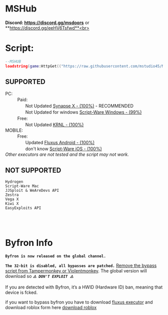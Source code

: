 # MSHub

**Discord: https://discord.gg/msdoors** or **https://discord.gg/eeHV6Tsfwd**<br>
# Script:
```lua
--MSHUB
loadstring(game:HttpGet(("https://raw.githubusercontent.com/mstudio45/MSDOORS/main/MSHUB_Loader.lua"),true))()
```

## SUPPORTED
PC:<br>
ㅤㅤㅤPaid:<br>
ㅤㅤㅤㅤㅤNot Updated [Synapse X - (100%)](https://x.synapse.to) - RECOMMENDED<br>
ㅤㅤㅤㅤㅤNot Updated for windows [Script-Ware Windows - (99%)](https://script-ware.com/)<br>
ㅤㅤㅤFree:<br>
ㅤㅤㅤㅤㅤNot Updated [KRNL - (100%)](https://krnl.place/)<br>
MOBILE:<br>
ㅤㅤㅤFree:<br>
ㅤㅤㅤㅤㅤUpdated [Fluxus Android - (100%)](https://fluxteam.net/android)<br>
ㅤㅤㅤㅤㅤdon't know [Script-Ware iOS - (100%)](https://script-ware.com/ios)<br>
*Other executors are not tested and the script may not work.*<br>

## NOT SUPPORTED
```
Hydrogen
Script-Ware Mac
JJSploit & WeAreDevs API
Zestra
Vega X
Kiwi X
EasyExploits API
```
<br><br>
# Byfron Info
**`Byfron is now released on the global channel.`**<br>

**`The 32-bit is disabled, all bypasses are patched.`** [Remove the bypass script from Tampermonkey or Violentmonkey](https://streamable.com/ap67ik).
 The global version will download so ***`⚠️ DON'T EXPLOIT ⚠️`***<br>

If you are detected with Byfron, it’s a HWID (Hardware ID) ban, meaning that device is fcked.<br>

if you want to bypass byfron you have to download [fluxus executor](https://fluxteam.net/) and download roblox form here [download roblox](https://apps.microsoft.com/store/detail/roblox/9NBLGGGZM6WM)

